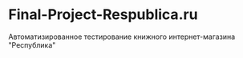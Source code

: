 # Final-Project-Respublica.ru
Автоматизированное тестирование книжного интернет-магазина "Республика"
